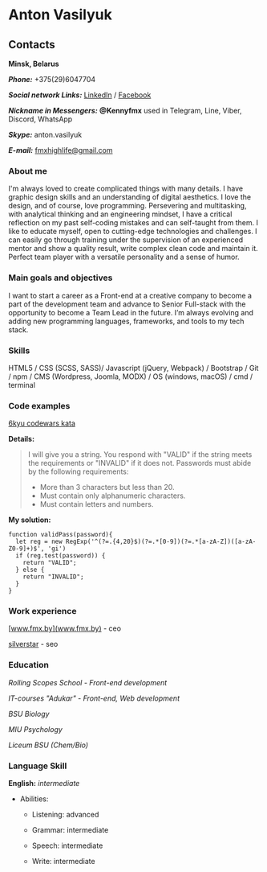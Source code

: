 # Anton Vasilyuk
 
## Contacts
**Minsk, Belarus** 

***Phone:***
+375(29)6047704

***Social network Links:***
[LinkedIn](https://www.linkedin.com/in/anton-vasilyuk-283916177/) / 
[Facebook](https://www.facebook.com/Kennyfmx)


***Nickname in Messengers:*** 
**@Kennyfmx**
used in Telegram, Line, Viber, Discord, WhatsApp

***Skype:***
anton.vasilyuk 

***E-mail:*** 
fmxhighlife@gmail.com

### About me 

I'm always loved to create complicated things with many details. I have graphic design skills and an understanding of digital aesthetics. I love the design, and of course, love programming. Persevering and multitasking, with analytical thinking and an engineering mindset, I have a critical reflection on my past self-coding mistakes and can self-taught from them. I like to educate myself, open to cutting-edge technologies and challenges. I can easily go through training under the supervision of an experienced mentor and show a quality result, write complex clean code and maintain it. Perfect team player with a versatile personality and a sense of humor.

### Main goals and objectives 

I want to start a career as a Front-end at a creative company to become a part of the development team and advance to Senior Full-stack with the opportunity to become a Team Lead in the future. I’m always evolving and adding new programming languages, frameworks, and tools to my tech stack. 

### Skills 

HTML5 / CSS (SCSS, SASS)/ Javascript (jQuery, Webpack) /  Bootstrap / Git / npm / CMS (Wordpress, Joomla, MODX) / OS (windows, macOS) / cmd / terminal


### Code examples
[6kyu codewars kata](https://www.codewars.com/kata/59c01248bf10a47bd1000046)

**Details:** 

> I will give you a string. You respond with "VALID" if the string meets the requirements or "INVALID" if it does not. Passwords must abide by the following requirements: 
> - More than 3 characters but less than 20.
> - Must contain only alphanumeric characters.
> - Must contain letters and numbers.

**My solution:**

``` 
function validPass(password){
  let reg = new RegExp('^(?=.{4,20}$)(?=.*[0-9])(?=.*[a-zA-Z])([a-zA-Z0-9]+)$', 'gi')
  if (reg.test(password)) {
    return "VALID";
  } else {
    return "INVALID";
  }
}
```

### Work experience 

[www.fmx.by](www.fmx.by) - ceo 

[silverstar](www.silverstar.by) - seo 

### Education 

*Rolling Scopes School - Front-end development*

*IT-courses "Adukar" - Front-end, Web development*

*BSU Biology* 

*MIU Psychology* 

*Liceum BSU (Chem/Bio)* 

### Language Skill 

**English:** *intermediate*

- Abilities: 

  - Listening: advanced

  - Grammar: intermediate 

  - Speech: intermediate 

  - Write: intermediate 